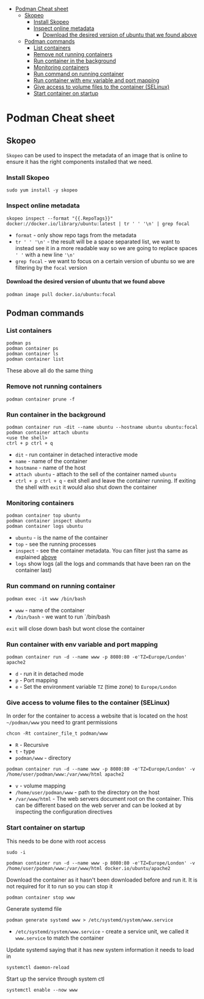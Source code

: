 - [Podman Cheat sheet](#podman-cheat-sheet)
  - [Skopeo](#skopeo)
    - [Install Skopeo](#install-skopeo)
    - [Inspect online metadata](#inspect-online-metadata)
      - [Download the desired version of ubuntu that we found above](#download-the-desired-version-of-ubuntu-that-we-found-above)
  - [Podman commands](#podman-commands)
    - [List containers](#list-containers)
    - [Remove not running containers](#remove-not-running-containers)
    - [Run container in the background](#run-container-in-the-background)
    - [Monitoring containers](#monitoring-containers)
    - [Run command on running container](#run-command-on-running-container)
    - [Run container with env variable and port mapping](#run-container-with-env-variable-and-port-mapping)
    - [Give access to volume files to the container (SELinux)](#give-access-to-volume-files-to-the-container-selinux)
    - [Start container on startup](#start-container-on-startup)

# Podman Cheat sheet

## Skopeo
`Skopeo` can be used to inspect the metadata of an image that is online to ensure it has the right components installed that we need.

### Install Skopeo

```shell
sudo yum install -y skopeo
```

### Inspect online metadata

```shell
skopeo inspect --format "{{.RepoTags}}" docker://docker.io/library/ubuntu:latest | tr ' ' '\n' | grep focal
```

- `format` - only show repo tags from the metadata
- `tr ' ' '\n'` - the result will be a space separated list, we want to instead see it in a more readable way so we are going to replace spaces `' '`  with a new line `'\n'`
- `grep focal` - we want to focus on a certain version of ubuntu so we are filtering by the `focal` version

#### Download the desired version of ubuntu that we found above

```shell
podman image pull docker.io/ubuntu:focal
```

## Podman commands

### List containers
```shell
podman ps
podman container ps
podman container ls
podman container list
```
These above all do the same thing

### Remove not running containers
```shell
podman container prune -f
```

### Run container in the background
```shell
podman container run -dit --name ubuntu --hostname ubuntu ubuntu:focal
podman container attach ubuntu
<use the shell>
ctrl + p ctrl + q
```
- `dit` - run container in detached interactive mode
- `name` - name of the container
- `hostmane` - name of the host
- `attach ubuntu` - attach to the sell of the container named `ubuntu`
- `ctrl + p ctrl + q` - exit shell and leave the container running. If exiting the shell with `exit` it would also shut down the container


### Monitoring containers
```shell
podman container top ubuntu
podman container inspect ubuntu
podman container logs ubuntu
```
- `ubuntu` - is the name of the container
- `top` - see the running processes
- `inspect` - see the container metadata. You can filter just tha same as explained [above](#inspect-online-metadata)
- `logs` show logs (all the logs and commands that have been ran on the container last)

### Run command on running container
```shell
podman exec -it www /bin/bash
```

- `www` - name of the container
- `/bin/bash` - we want to run `/bin/bash

`exit` will close down bash but wont close the container

### Run container with env variable and port mapping
```shell
podman container run -d --name www -p 8080:80 -e'TZ=Europe/London' apache2
```

- `d` - run it in detached mode
- `p` - Port mapping
- `e` - Set the environment variable `TZ` (time zone) to `Europe/London` 

### Give access to volume files to the container (SELinux)
In order for the container to access a website that is located on the host `~/podman/www` you need to grant permissions
```shell
chcon -Rt container_file_t podman/www
```

- `R` - Recursive
- `t` - type
- `podman/www` - directory

```shell
podman container run -d --name www -p 8080:80 -e'TZ=Europe/London' -v /home/user/podman/www:/var/www/html apache2
```

- `v` - volume mapping
- `/home/user/podman/www` - path to the directory on the host
- `/var/www/html` - The web servers document root on the container. This can be different based on the web server and can be looked at by inspecting the configuration directives

### Start container on startup
This needs to be done with root access
```shell
sudo -i
```

```shell
podman container run -d --name www -p 8080:80 -e'TZ=Europe/London' -v /home/user/podman/www:/var/www/html docker.io/ubuntu/apache2
```

Download the container as it hasn't been downloaded before and run it.
It is not required for it to run so you can stop it

```shell
podman container stop www
```

Generate systemd file
```shell
podman generate systemd www > /etc/systemd/system/www.service
```
- `/etc/systemd/system/www.service` - create a service unit, we called it `www.service` to match the container

Update systemd saying that it has new system information it needs to load in

```shell
systemctl daemon-reload
```

Start up the service through system ctl
```shell
systemctl enable --now www
```
